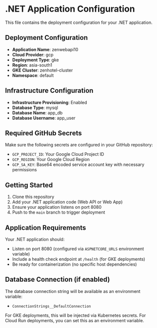 # .NET Application Configuration

This file contains the deployment configuration for your .NET application.

## Deployment Configuration

- **Application Name**: zenwebapi10
- **Cloud Provider**: gcp
- **Deployment Type**: gke
- **Region**: asia-south1
- **GKE Cluster**: zenhotel-cluster
- **Namespace**: default
## Infrastructure Configuration

- **Infrastructure Provisioning**: Enabled
- **Database Type**: mysql
- **Database Name**: app_db
- **Database Username**: app_user

## Required GitHub Secrets

Make sure the following secrets are configured in your GitHub repository:

- `GCP_PROJECT_ID`: Your Google Cloud Project ID
- `GCP_REGION`: Your Google Cloud Region  
- `GCP_SA_KEY`: Base64 encoded service account key with necessary permissions

## Getting Started

1. Clone this repository
2. Add your .NET application code (Web API or Web App)
3. Ensure your application listens on port 8080
4. Push to the `main` branch to trigger deployment

## Application Requirements

Your .NET application should:

- Listen on port 8080 (configured via `ASPNETCORE_URLS` environment variable)
- Include a health check endpoint at `/health` (for GKE deployments)
- Be ready for containerization (no specific host dependencies)

## Database Connection (if enabled)
The database connection string will be available as an environment variable:
- `ConnectionStrings__DefaultConnection`

For GKE deployments, this will be injected via Kubernetes secrets.
For Cloud Run deployments, you can set this as an environment variable.
